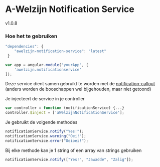 # A-Welzijn Notification Service

v1.0.8

### Hoe het te gebruiken

```javascript
"dependencies": {
	"awelzijn-notification-service": "latest"
 }
```
```javascript
var app = angular.module('yourApp', [
	'awelzijn.notificationservice'
]);
```

Deze service dient samen gebruikt te worden met de [notification-callout](https://github.com/A-welzijn/notification-callout) (anders worden de booschappen wel bijgehouden, maar niet getoond)

Je injecteert de service in je controller
```javascript
var controller = function (notificationService) {...}
controller.$inject = ['aWelzijnNotificationService'];
```
Je gebruikt de volgende methodes
```javascript
notificationService.notify("Yes!");
notificationService.warning("Oei!");
notificationService.error("Oeioei!");
```
Bij elke methode kan je 1 string of een array van strings gebruiken
```javascript
notificationService.notify(["Yes!", "Jawadde", "Zalig"]);
```